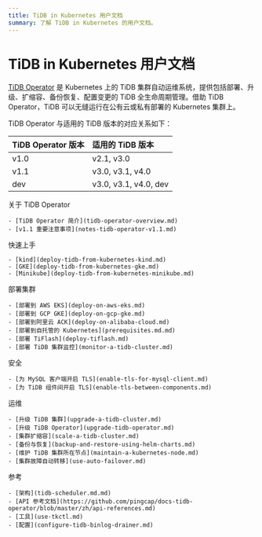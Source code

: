 ```yaml
---
title: TiDB in Kubernetes 用户文档
summary: 了解 TiDB in Kubernetes 的用户文档。
---
```


<!-- markdownlint-disable MD046 -->

# TiDB in Kubernetes 用户文档

[TiDB Operator](https://github.com/pingcap/tidb-operator) 是 Kubernetes 上的 TiDB 集群自动运维系统，提供包括部署、升级、扩缩容、备份恢复、配置变更的 TiDB 全生命周期管理。借助 TiDB Operator，TiDB 可以无缝运行在公有云或私有部署的 Kubernetes 集群上。

TiDB Operator 与适用的 TiDB 版本的对应关系如下：

| TiDB Operator 版本 | 适用的 TiDB 版本 |
|:---|:---|
| v1.0 | v2.1, v3.0 |
| v1.1 | v3.0, v3.1, v4.0 |
| dev | v3.0, v3.1, v4.0, dev |

<NavColumns>
  <NavColumn>
    <ColumnTitle>关于 TiDB Operator</ColumnTitle>

    - [TiDB Operator 简介](tidb-operator-overview.md)
    - [v1.1 重要注意事项](notes-tidb-operator-v1.1.md)

  </NavColumn>

  <NavColumn>
    <ColumnTitle>快速上手</ColumnTitle>

    - [kind](deploy-tidb-from-kubernetes-kind.md)
    - [GKE](deploy-tidb-from-kubernetes-gke.md)
    - [Minikube](deploy-tidb-from-kubernetes-minikube.md)

  </NavColumn>

  <NavColumn>
    <ColumnTitle>部署集群</ColumnTitle>

    - [部署到 AWS EKS](deploy-on-aws-eks.md)
    - [部署到 GCP GKE](deploy-on-gcp-gke.md)
    - [部署到阿里云 ACK](deploy-on-alibaba-cloud.md)
    - [部署到自托管的 Kubernetes](prerequisites.md.md)
    - [部署 TiFlash](deploy-tiflash.md)
    - [部署 TiDB 集群监控](monitor-a-tidb-cluster.md)

  </NavColumn>

  <NavColumn>
    <ColumnTitle>安全</ColumnTitle>

    - [为 MySQL 客户端开启 TLS](enable-tls-for-mysql-client.md)
    - [为 TiDB 组件间开启 TLS](enable-tls-between-components.md)

  </NavColumn>

  <NavColumn>
    <ColumnTitle>运维</ColumnTitle>

    - [升级 TiDB 集群](upgrade-a-tidb-cluster.md)
    - [升级 TiDB Operator](upgrade-tidb-operator.md)
    - [集群扩缩容](scale-a-tidb-cluster.md)
    - [备份与恢复](backup-and-restore-using-helm-charts.md)
    - [维护 TiDB 集群所在节点](maintain-a-kubernetes-node.md)
    - [集群故障自动转移](use-auto-failover.md)

  </NavColumn>

  <NavColumn>
    <ColumnTitle>参考</ColumnTitle>

    - [架构](tidb-scheduler.md.md)
    - [API 参考文档](https://github.com/pingcap/docs-tidb-operator/blob/master/zh/api-references.md)
    - [工具](use-tkctl.md)
    - [配置](configure-tidb-binlog-drainer.md)

  </NavColumn>

</NavColumns>